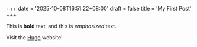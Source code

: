 +++
date = '2025-10-08T16:51:22+08:00'
draft = false
title = 'My First Post'
+++

This is **bold** text, and this is *emphasized* text.

Visit the [Hugo](https://gohugo.io) website!